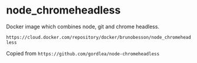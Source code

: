 # node_chromeheadless

Docker image which combines node, git and chrome headless.

`https://cloud.docker.com/repository/docker/brunobesson/node_chromeheadless`

Copied from `https://github.com/gordlea/node-chromeheadless`
